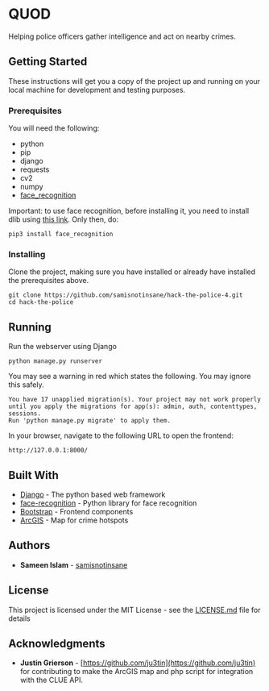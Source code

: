 # QUOD

Helping police officers gather intelligence and act on nearby crimes.

## Getting Started

These instructions will get you a copy of the project up and running on your local machine for development and testing purposes. 

### Prerequisites

You will need the following:
- python
- pip
- django
- requests
- cv2
- numpy
- [face_recognition](https://github.com/ageitgey/face_recognition#installation-options)

Important: to use face recognition, before installing it, you need to install dlib using [this link](https://gist.github.com/ageitgey/629d75c1baac34dfa5ca2a1928a7aeaf). Only then, do:
```
pip3 install face_recognition
```

### Installing

Clone the project, making sure you have installed or already have installed the prerequisites above. 


```
git clone https://github.com/samisnotinsane/hack-the-police-4.git
cd hack-the-police
```

## Running 


Run the webserver using Django

```
python manage.py runserver
```

You may see a warning in red which states the following. You may ignore this safely. 

```
You have 17 unapplied migration(s). Your project may not work properly until you apply the migrations for app(s): admin, auth, contenttypes, sessions.
Run 'python manage.py migrate' to apply them.
```

In your browser, navigate to the following URL to open the frontend:

```
http://127.0.0.1:8000/
```

## Built With

* [Django](https://www.djangoproject.com/) - The python based web framework
* [face-recognition](https://github.com/ageitgey/face_recognition) - Python library for face recognition
* [Bootstrap](https://getbootstrap.com/) - Frontend components
* [ArcGIS](https://www.arcgis.com/index.html) - Map for crime hotspots

## Authors

* **Sameen Islam** - [samisnotinsane](https://github.com/samisnotinsane)

## License

This project is licensed under the MIT License - see the [LICENSE.md](LICENSE.md) file for details

## Acknowledgments

* **Justin Grierson** - [https://github.com/ju3tin](https://github.com/ju3tin) for contributing to make the ArcGIS map and php script for integration with the CLUE API.
